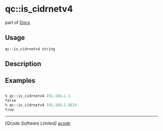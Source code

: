 qc::is_cidrnetv4
================

part of [Docs](.)

Usage
-----
`qc::is_cidrnetv4 string`

Description
-----------


Examples
--------
```tcl

% qc::is_cidrnetv4 192.168.1.1
false
% qc::is_cidrnetv4 192.168.1.0/24
true
```

----------------------------------
*[Qcode Software Limited] [qcode]*

[qcode]: http://www.qcode.co.uk "Qcode Software"